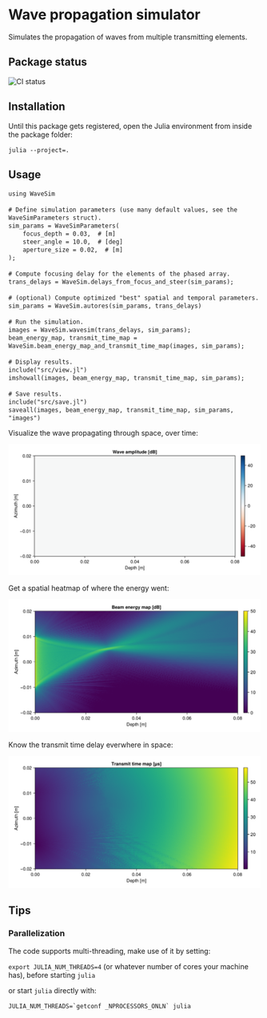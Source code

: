 # Wave propagation simulator

Simulates the propagation of waves from multiple transmitting elements.

## Package status

![CI status](https://github.com/cmey/WaveSim.jl/actions/workflows/ci.yml/badge.svg)

## Installation

Until this package gets registered, open the Julia environment from inside the package folder:
```
julia --project=.
```

## Usage

```
using WaveSim

# Define simulation parameters (use many default values, see the WaveSimParameters struct).
sim_params = WaveSimParameters(
    focus_depth = 0.03,  # [m]
    steer_angle = 10.0,  # [deg]
    aperture_size = 0.02,  # [m]
);

# Compute focusing delay for the elements of the phased array.
trans_delays = WaveSim.delays_from_focus_and_steer(sim_params);

# (optional) Compute optimized "best" spatial and temporal parameters.
sim_params = WaveSim.autores(sim_params, trans_delays)

# Run the simulation.
images = WaveSim.wavesim(trans_delays, sim_params);
beam_energy_map, transmit_time_map = WaveSim.beam_energy_map_and_transmit_time_map(images, sim_params);

# Display results.
include("src/view.jl")
imshowall(images, beam_energy_map, transmit_time_map, sim_params);

# Save results.
include("src/save.jl")
saveall(images, beam_energy_map, transmit_time_map, sim_params, "images")
```

Visualize the wave propagating through space, over time:

![wave propagation animation](images/wave_propagation.gif)

Get a spatial heatmap of where the energy went:

![beam energy map](images/beam_energy_map.png)

Know the transmit time delay everwhere in space:

![beam energy map](images/transmit_time_map.png)

## Tips

### Parallelization

The code supports multi-threading, make use of it by setting:

`export JULIA_NUM_THREADS=4` (or whatever number of cores your machine has), before starting `julia`

or start `julia` directly with:

    JULIA_NUM_THREADS=`getconf _NPROCESSORS_ONLN` julia
